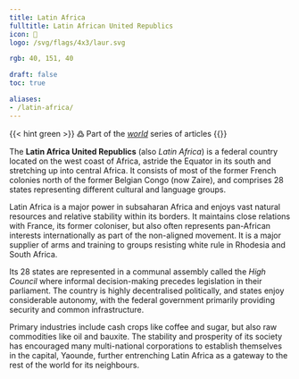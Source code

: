 ```yaml
---
title: Latin Africa
fulltitle: Latin African United Republics
icon: 🐘
logo: /svg/flags/4x3/laur.svg

rgb: 40, 151, 40

draft: false
toc: true

aliases:
- /latin-africa/
---
```

{{< hint green >}}
߷ Part of the *[world](/world/)* series of articles
{{</hint>}}

The **<span class="fi fi-laur"></span> Latin Africa United Republics** (also *Latin Africa*) is a federal country located on the west coast of Africa, astride the Equator in its south and stretching up into central Africa. It consists of most of the former French colonies north of the former Belgian Congo (now Zaire), and comprises 28 states representing different cultural and language groups.

Latin Africa is a major power in subsaharan Africa and enjoys vast natural resources and relative stability within its borders. It maintains close relations with France, its former coloniser, but also often represents pan-African interests internationally as part of the non-aligned movement. It is a major supplier of arms and training to groups resisting white rule in Rhodesia and South Africa.

Its 28 states are represented in a communal assembly called the *High Council* where informal decision-making precedes legislation in their parliament. The country is highly decentralised politically, and states enjoy considerable autonomy, with the federal government primarily providing security and common infrastructure.

Primary industries include cash crops like coffee and sugar, but also raw commodities like oil and bauxite. The stability and prosperity of its society has encouraged many multi-national corporations to establish themselves in the capital, Yaounde, further entrenching Latin Africa as a gateway to the rest of the world for its neighbours.
